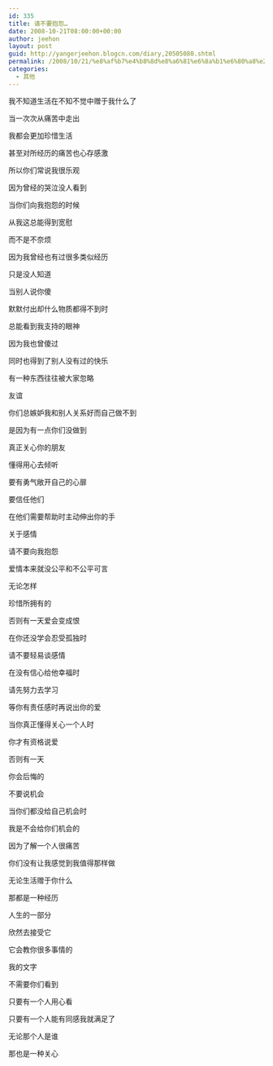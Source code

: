 ```yaml
---
id: 335
title: 请不要抱怨…
date: 2008-10-21T08:00:00+00:00
author: jeehon
layout: post
guid: http://yangerjeehon.blogcn.com/diary,20505080.shtml
permalink: /2008/10/21/%e8%af%b7%e4%b8%8d%e8%a6%81%e6%8a%b1%e6%80%a8%e2%80%a6/
categories:
  - 其他
---
```

我不知道生活在不知不觉中赠于我什么了
  
当一次次从痛苦中走出
  
我都会更加珍惜生活
  
甚至对所经历的痛苦也心存感激
  
所以你们常说我很乐观
  
因为曾经的哭泣没人看到
  
当你们向我抱怨的时候
  
从我这总能得到宽慰
  
而不是不奈烦
  
因为我曾经也有过很多类似经历
  
只是没人知道
  
当别人说你傻
  
默默付出却什么物质都得不到时
  
总能看到我支持的眼神
  
因为我也曾傻过
  
同时也得到了别人没有过的快乐
  
有一种东西往往被大家忽略
  
友谊
  
你们总嫉妒我和别人关系好而自己做不到
  
是因为有一点你们没做到
  
真正关心你的朋友
  
懂得用心去倾听
  
要有勇气敞开自己的心扉
  
要信任他们
  
在他们需要帮助时主动伸出你的手
  
关于感情
  
请不要向我抱怨
  
爱情本来就没公平和不公平可言
  
无论怎样
  
珍惜所拥有的
  
否则有一天爱会变成恨
  
在你还没学会忍受孤独时
  
请不要轻易谈感情
  
在没有信心给他幸福时
  
请先努力去学习
  
等你有责任感时再说出你的爱
  
当你真正懂得关心一个人时
  
你才有资格说爱
  
否则有一天
  
你会后悔的
  
不要说机会
  
当你们都没给自己机会时
  
我是不会给你们机会的
  
因为了解一个人很痛苦
  
你们没有让我感觉到我值得那样做
  
无论生活赠于你什么
  
那都是一种经历
  
人生的一部分
  
欣然去接受它
  
它会教你很多事情的
  
我的文字
  
不需要你们看到
  
只要有一个人用心看
  
只要有一个人能有同感我就满足了
  
无论那个人是谁
  
那也是一种关心